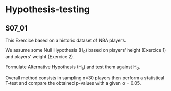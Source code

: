 # Hypothesis-testing
## S07_01

This Exercice based on a historic dataset of NBA players.

We assume some Null Hypothesis (H<sub>0</sub>) based on players' height (Exercice 1) and players' weight (Exercice 2).

Formulate Alternative Hypothesis (H<sub>a</sub>) and test them against H<sub>0</sub>.

Overall method consists in sampling n=30 players then perform a statistical T-test and compare the obtained p-values with a given $\alpha$ = 0.05.
